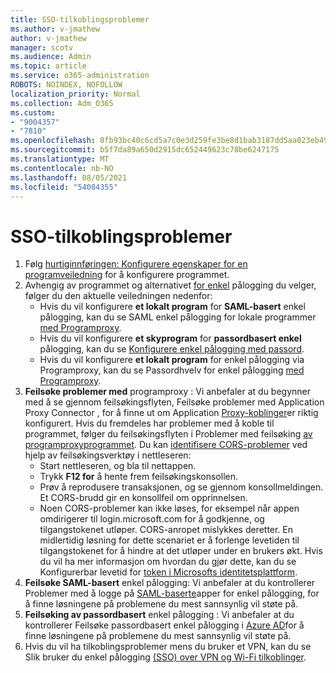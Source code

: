 ```yaml
---
title: SSO-tilkoblingsproblemer
ms.author: v-jmathew
author: v-jmathew
manager: scotv
ms.audience: Admin
ms.topic: article
ms.service: o365-administration
ROBOTS: NOINDEX, NOFOLLOW
localization_priority: Normal
ms.collection: Adm_O365
ms.custom:
- "9004357"
- "7810"
ms.openlocfilehash: 8fb93bc40c6cd5a7c0e3d259fe3be8d1bab3187dd5aa023eb49977555fd930de
ms.sourcegitcommit: b5f7da89a650d2915dc652449623c78be6247175
ms.translationtype: MT
ms.contentlocale: nb-NO
ms.lasthandoff: 08/05/2021
ms.locfileid: "54084355"
---
```

# <a name="sso-connection-issues"></a>SSO-tilkoblingsproblemer

1. Følg [hurtiginnføringen: Konfigurere egenskaper for en programveiledning](https://docs.microsoft.com/azure/active-directory/manage-apps/add-application-portal-configure) for å konfigurere programmet.
2. Avhengig av programmet og alternativet [for enkel](https://docs.microsoft.com/azure/active-directory/manage-apps/sso-options) pålogging du velger, følger du den aktuelle veiledningen nedenfor:
    - Hvis du vil konfigurere **et lokalt program** for **SAML-basert** enkel pålogging, kan du se SAML enkel pålogging for lokale programmer [med Programproxy](https://docs.microsoft.com/azure/active-directory/manage-apps/application-proxy-configure-single-sign-on-on-premises-apps).
    - Hvis du vil konfigurere **et skyprogram** for **passordbasert enkel** pålogging, kan du se  [Konfigurere enkel pålogging med passord](https://docs.microsoft.com/azure/active-directory/manage-apps/configure-password-single-sign-on-non-gallery-applications).
    - Hvis du vil konfigurere **et lokalt program** for enkel pålogging via Programproxy, kan du se Passordhvelv for enkel pålogging [med Programproxy](https://docs.microsoft.com/azure/active-directory/manage-apps/application-proxy-configure-single-sign-on-password-vaulting). 
3. **Feilsøke problemer med** programproxy : Vi anbefaler at du begynner med å se gjennom feilsøkingsflyten, Feilsøke problemer med Application Proxy Connector , for å finne ut om Application [Proxy-koblinger](https://docs.microsoft.com/azure/active-directory/manage-apps/application-proxy-debug-connectors)er riktig konfigurert. Hvis du fremdeles har problemer med å koble til programmet, følger du feilsøkingsflyten i Problemer med feilsøking [av programproxyprogrammet](https://docs.microsoft.com/azure/active-directory/manage-apps/application-proxy-debug-apps). Du kan [identifisere CORS-problemer](https://docs.microsoft.com/azure/active-directory/manage-apps/application-proxy-understand-cors-issues#understand-and-identify-cors-issues) ved hjelp av feilsøkingsverktøy i nettleseren:
    - Start nettleseren, og bla til nettappen.
    - Trykk **F12 for** å hente frem feilsøkingskonsollen.
    - Prøv å reprodusere transaksjonen, og se gjennom konsollmeldingen. Et CORS-brudd gir en konsollfeil om opprinnelsen.
    - Noen CORS-problemer kan ikke løses, for eksempel når appen omdirigerer til login.microsoft.com for å godkjenne, og tilgangstokenet utløper. CORS-anropet mislykkes deretter. En midlertidig løsning for dette scenariet er å forlenge levetiden til tilgangstokenet for å hindre at det utløper under en brukers økt. Hvis du vil ha mer informasjon om hvordan du gjør dette, kan du se Konfigurerbar levetid for [token i Microsofts identitetsplattform](https://docs.microsoft.com/azure/active-directory/develop/active-directory-configurable-token-lifetimes).
4. **Feilsøke SAML-basert** enkel pålogging: Vi anbefaler at du kontrollerer Problemer med å logge på [SAML-baserte](https://docs.microsoft.com/azure/active-directory/manage-apps/application-sign-in-problem-federated-sso-gallery)apper for enkel pålogging, for å finne løsningene på problemene du mest sannsynlig vil støte på.
5. **Feilsøking av passordbasert** enkel pålogging : Vi anbefaler at du kontrollerer Feilsøke passordbasert enkel pålogging i [Azure AD](https://docs.microsoft.com/azure/active-directory/manage-apps/troubleshoot-password-based-sso)for å finne løsningene på problemene du mest sannsynlig vil støte på.
6. Hvis du vil ha tilkoblingsproblemer mens du bruker et VPN, kan du se Slik bruker du enkel pålogging [(SSO) over VPN og Wi-Fi tilkoblinger](https://docs.microsoft.com/windows/security/identity-protection/vpn/how-to-use-single-sign-on-sso-over-vpn-and-wi-fi-connections).

